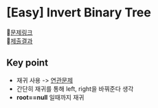# [Easy] Invert Binary Tree
📍[문제링크](https://leetcode.com/problems/invert-binary-tree/)\
📍[제출결과](https://leetcode.com/submissions/detail/1024056170/)

## Key point
- 재귀 사용 -> [연관문제](https://leetcode.com/problems/merge-two-sorted-lists/)
- 간단히 재귀를 통해 left, right을 바꿔준다 생각
- **root==null** 일때까지 재귀
